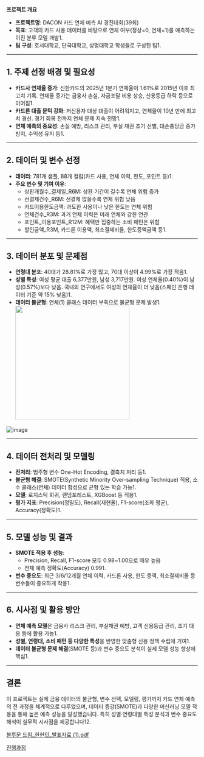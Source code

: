 **프로젝트 개요**

- **프로젝트명**: DACON 카드 연체 예측 AI 경진대회(39회)
- **목표**: 고객의 카드 사용 데이터를 바탕으로 연체 여부(정상=0, 연체=1)를 예측하는 이진 분류 모델 개발1.
- **팀 구성**: 호서대학교, 단국대학교, 상명대학교 학생들로 구성된 팀1.

---

## 1. 주제 선정 배경 및 필요성

- **카드사 연체율 증가**: 신한카드의 2025년 1분기 연체율이 1.61%로 2015년 이후 최고치 기록. 연체율 증가는 금융사 손실, 자금조달 비용 상승, 신용등급 하락 등으로 이어짐1.
- **카드론 대출 문턱 강화**: 저신용자 대상 대출이 어려워지고, 연체율이 10년 만에 최고치 경신. 경기 회복 전까지 연체 문제 지속 전망1.
- **연체 예측의 중요성**: 손실 예방, 리스크 관리, 부실 채권 조기 선별, 대손충당금 증가 방지, 수익성 유지 등1.

---

## 2. 데이터 및 변수 선정

- **데이터**: 781개 샘플, 88개 컬럼(카드 사용, 연체 이력, 한도, 포인트 등)1.
- **주요 변수 및 기여 이유**:
    - 상환개월수_결제일_R6M: 상환 기간이 길수록 연체 위험 증가
    - 선결제건수_R6M: 선결제 많을수록 연체 위험 낮음
    - 카드이용한도금액: 과도한 사용이나 낮은 한도는 연체 위험
    - 연체건수_R3M: 과거 연체 이력은 미래 연체와 강한 연관
    - 포인트_이용포인트_R12M: 혜택만 집중하는 소비 패턴은 위험
    - 할인금액_R3M, 카드론 이용액, 최소결제비율, 한도증액금액 등1.

---

## 3. 데이터 분포 및 문제점

- **연령대 분포**: 40대가 28.81%로 가장 많고, 70대 이상이 4.99%로 가장 적음1.
- **성별 특성**: 여성 평균 대출 6,377만원, 남성 3,717만원. 여성 연체율(0.40%)이 남성(0.57%)보다 낮음. 국내외 연구에서도 여성의 연체율이 더 낮음(스페인 은행 데이터 기준 약 15% 낮음)1.
- **데이터 불균형**: 연체(1) 클래스 데이터 부족으로 불균형 문제 발생1.<img src="https://ppl-ai-code-interpreter-files.s3.amazonaws.com/web/direct-files/8561b206758128185d82ad9bf89c19ae/3ed3b81a-9b63-4a70-9bf4-e098047a877f/ee1bc723.png" width="300"/>

![image](https://github.com/user-attachments/assets/5a4435ae-dc63-46d3-b015-dc01ab611dd9)


---

## 4. 데이터 전처리 및 모델링

- **전처리**: 범주형 변수 One-Hot Encoding, 결측치 처리 등1.
- **불균형 해결**: SMOTE(Synthetic Minority Over-sampling Technique) 적용, 소수 클래스(연체) 데이터 합성으로 균형 있는 학습 가능1.
- **모델**: 로지스틱 회귀, 랜덤포레스트, XGBoost 등 적용1.
- **평가 지표**: Precision(정밀도), Recall(재현율), F1-score(조화 평균), Accuracy(정확도)1.

---

## 5. 모델 성능 및 결과

- **SMOTE 적용 후 성능**:
    - Precision, Recall, F1-score 모두 0.98~1.00으로 매우 높음
    - 전체 예측 정확도(Accuracy) 0.991.
- **변수 중요도**: 최근 3/6/12개월 연체 이력, 카드론 사용, 한도 증액, 최소결제비율 등 변수들이 중요하게 작용1.

---

## 6. 시사점 및 활용 방안

- **연체 예측 모델**은 금융사 리스크 관리, 부실채권 예방, 고객 신용등급 관리, 조기 대응 등에 활용 가능1.
- **성별, 연령대, 소비 패턴 등 다양한 특성**을 반영한 맞춤형 신용 정책 수립에 기여1.
- **데이터 불균형 문제 해결**(SMOTE 등)과 변수 중요도 분석이 실제 모델 성능 향상에 핵심1.

---

## 결론

이 프로젝트는 실제 금융 데이터의 불균형, 변수 선택, 모델링, 평가까지 카드 연체 예측의 전 과정을 체계적으로 다루었으며, 데이터 증강(SMOTE)과 다양한 머신러닝 모델 적용을 통해 높은 예측 성능을 달성했습니다. 특히 성별·연령대별 특성 분석과 변수 중요도 해석이 실무적 시사점을 제공합니다12.

[블루문 드림_한현민_발표자료 (1).pdf](attachment:5e7d74c5-6ad7-4cfd-837c-c1bddeb00ea1:블루문_드림_한현민_발표자료_(1).pdf)

[진행과정](https://cloudy-nut-130.notion.site/2-2-1fe618ff22dd80cea8fdd7305c49a8ff?pvs=74)
